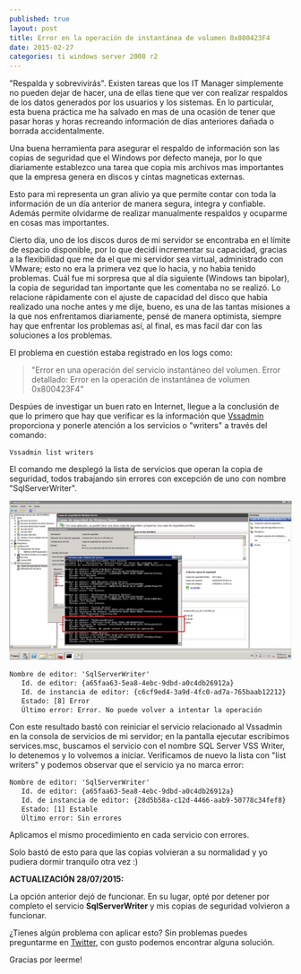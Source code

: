 ```yaml
---
published: true
layout: post
title: Error en la operación de instantánea de volumen 0x800423F4
date: 2015-02-27
categories: ti windows server 2008 r2 
---
```


"Respalda y sobrevivirás". Existen tareas que los IT Manager simplemente no pueden dejar de hacer, una de ellas tiene que ver con realizar respaldos de los datos generados por los usuarios y los sistemas. En lo particular, esta buena práctica me ha salvado en mas de una ocasión de tener que pasar horas y horas recreando información de días anteriores dañada o borrada accidentalmente.

Una buena herramienta para asegurar el respaldo de información son las copias de seguridad que el Windows por defecto maneja, por lo que diariamente establezco una tarea que copia mis archivos mas importantes que la empresa genera en discos y cintas magneticas externas.

Esto para mi representa un gran alivio ya que permite contar con toda la información de un día anterior de manera segura, integra y confiable. Además permite olvidarme de realizar manualmente respaldos y ocuparme en cosas mas importantes.

Cierto día, uno de los discos duros de mi servidor se encontraba en el límite de espacio disponible, por lo que decidí incrementar su capacidad, gracias a la flexibilidad que me da el que mi servidor sea virtual, administrado con VMware; esto no era la primera vez que lo hacia, y no habia tenido problemas. Cuál fue mi sorpresa que al día siguiente (Windows tan bipolar), la copia de seguridad tan importante que les comentaba no se realizó. Lo relacione rápidamente con el ajuste de capacidad del disco que habia realizado una noche antes y me dije, bueno, es una de las tantas misiones a la que nos enfrentamos diariamente, pensé de manera optimista, siempre hay que enfrentar los problemas así, al final, es mas facil dar con las soluciones a los problemas.

El problema en cuestión estaba registrado en los logs como: 

> "Error en una operación del servicio instantáneo del volumen. Error detallado: Error en la operación de instantánea de volumen 0x800423F4"

Despúes de investigar un buen rato en Internet, llegue a la conclusión de que lo primero que hay que verificar es la información que [Vssadmin](https://technet.microsoft.com/en-us/library/cc754968.aspx) proporciona y ponerle atención a los servicios o "writers" a través del comando:

``` console
Vssadmin list writers
```

El comando me desplegó la lista de servicios que operan la copia de seguridad, todos trabajando sin errores con excepción de uno con nombre "SqlServerWriter".

![alt text](/public/assets/sqlserverwriter-error.png)

``` console
Nombre de editor: 'SqlServerWriter'
   Id. de editor: {a65faa63-5ea8-4ebc-9dbd-a0c4db26912a}
   Id. de instancia de editor: {c6cf9ed4-3a9d-4fc0-ad7a-765baab12212}
   Estado: [8] Error
   Último error: Error. No puede volver a intentar la operación
```

Con este resultado bastó con reiniciar el servicio relacionado al Vssadmin en la consola de servicios de mi servidor; en la pantalla ejecutar escribimos services.msc, buscamos el servicio con el nombre SQL Server VSS Writer, lo detenemos y lo volvemos a iniciar. Verificamos de nuevo la lista con "list writers" y podemos observar que el servicio ya no marca error:

``` console
Nombre de editor: 'SqlServerWriter'
   Id. de editor: {a65faa63-5ea8-4ebc-9dbd-a0c4db26912a}
   Id. de instancia de editor: {28d5b58a-c12d-4466-aab9-50778c34fef8}
   Estado: [1] Estable
   Último error: Sin errores
```

Aplicamos el mismo procedimiento en cada servicio con errores.

Solo bastó de esto para que las copias volvieran a su normalidad y yo pudiera dormir tranquilo otra vez :)

__ACTUALIZACIÓN 28/07/2015:__

La opción anterior dejó de funcionar. En su lugar, opté por detener por completo el servicio **SqlServerWriter** y mis copias de seguridad volvieron a funcionar.


¿Tienes algún problema con aplicar esto? Sin problemas puedes preguntarme en [Twitter](http://twitter.com/JoseRobertoMx), con gusto podemos encontrar alguna solución.

Gracias por leerme! 